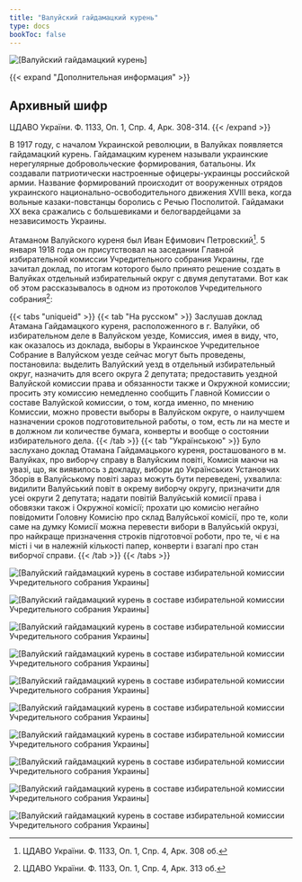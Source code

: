 ```yaml
---
title: "Валуйский гайдамацкий курень"
type: docs
bookToc: false
---
```


![[Валуйский гайдамацкий курень]](/static/img/ukraine/kuren.png)

{{< expand "Дополнительная информация" >}}
## Архивный шифр
ЦДАВО України. Ф. 1133, Оп. 1, Спр. 4, Арк. 308-314.
{{< /expand >}}

В 1917 году, с началом Украинской революции, в Валуйках появляется гайдамацкий курень. Гайдамацким куренем называли украинские нерегулярные добровольческие формирования, батальоны. Их создавали патриотически настроенные офицеры-украинцы российской армии. Название формирований происходит от вооруженных отрядов украинского национально-освободительного движения XVIII века, когда вольные казаки-повстанцы боролись с Речью Посполитой. Гайдамаки XX века сражались с большевиками и белогвардейцами за независимость Украины.

Атаманом Валуйского куреня был Иван Ефимович Петровский[^1]. 5 января 1918 года он присутствовал на заседании Главной избирательной комиссии Учредительного собрания Украины, где зачитал доклад, по итогам которого было принято решение создать в Валуйках отдельный избирательный округ с двумя депутатами. Вот как об этом рассказывалось в одном из протоколов Учредительного собрания[^2]:

{{< tabs "uniqueid" >}}
{{< tab "На русском" >}} Заслушав доклад Атамана Гайдамацкого куреня, расположенного в г. Валуйки, об избирательном деле в Валуйском уезде, Комиссия, имея в виду, что, как оказалось из доклада, выборы в Украинское Учредительное Собрание в Валуйском уезде сейчас могут быть проведены, постановила: выделить Валуйский уезд в отдельный избирательный округ, назначить для всего округа 2 депутата; предоставить уездной Валуйской комиссии права и обязанности также и Окружной комиссии; просить эту комиссию немедленно сообщить Главной Комиссии о составе Валуйской комиссии, о том, когда именно, по мнению Комиссии, можно провести выборы в Валуйском округе, о наилучшем назначении сроков подготовительной работы, о том, есть ли на месте и в должном ли количестве бумага, конверты и вообще о состоянии избирательного дела. {{< /tab >}}
{{< tab "Українською" >}} Було заслухано доклад Отамана Гайдамацького куреня, росташованого в м. Валуйках, про виборчу справу в Валуйским повіті, Комисія маючи на увазі, що, як виявилось з докладу, вибори до Українських Установчих Зборів в Валуйському повіті зараз можуть бути переведені, ухвалила: видилити Валуйський повіт в окрему виборчу округу, призначити для усеі округи 2 депутата; надати повітій Валуйській комисії права і обовязки також і Окружної комісії; прохати цю комисію негайно повідомити Головну Комисію про склад Валуйської комісії, про те, коли саме на думку Комисії можна перевести вибори в Валуйській окрузі, про найкраще призначення строків підготовчої роботи, про те, чі є на місті і чи в належній кількості папер, конверти і взагалі про стан виборчої справи. {{< /tab >}}
{{< /tabs >}}

![[Валуйский гайдамацкий курень в составе избирательной комиссии Учредительного собрания Украины]](/static/img/ukraine/kuren1.jpg)

![[Валуйский гайдамацкий курень в составе избирательной комиссии Учредительного собрания Украины]](/static/img/ukraine/kuren2.jpg)

![[Валуйский гайдамацкий курень в составе избирательной комиссии Учредительного собрания Украины]](/static/img/ukraine/kuren3.jpg)

![[Валуйский гайдамацкий курень в составе избирательной комиссии Учредительного собрания Украины]](/static/img/ukraine/kuren4.jpg)

![[Валуйский гайдамацкий курень в составе избирательной комиссии Учредительного собрания Украины]](/static/img/ukraine/kuren5.jpg)

![[Валуйский гайдамацкий курень в составе избирательной комиссии Учредительного собрания Украины]](/static/img/ukraine/kuren6.jpg)

![[Валуйский гайдамацкий курень в составе избирательной комиссии Учредительного собрания Украины]](/static/img/ukraine/kuren7.jpg)

![[Валуйский гайдамацкий курень в составе избирательной комиссии Учредительного собрания Украины]](/static/img/ukraine/kuren8.jpg)

![[Валуйский гайдамацкий курень в составе избирательной комиссии Учредительного собрания Украины]](/static/img/ukraine/kuren9.jpg)

![[Валуйский гайдамацкий курень в составе избирательной комиссии Учредительного собрания Украины]](/static/img/ukraine/kuren10.jpg)

[^1]: ЦДАВО України. Ф. 1133, Оп. 1, Спр. 4, Арк. 308 об.

[^2]: ЦДАВО України. Ф. 1133, Оп. 1, Спр. 4, Арк. 313 об.
